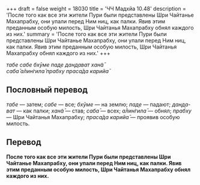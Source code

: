 +++
draft = false
weight = 18030
title = 'ЧЧ Мадхйа 10.48'
description = 'После того как все эти жители Пури были представлены Шри Чайтанье Махапрабху, они упали перед Ним ниц, как палки. Явив этим преданным особую милость, Шри Чайтанья Махапрабху обнял каждого из них.'
summary = 'После того как все эти жители Пури были представлены Шри Чайтанье Махапрабху, они упали перед Ним ниц, как палки. Явив этим преданным особую милость, Шри Чайтанья Махапрабху обнял каждого из них.'
+++

_табе сабе бхӯме пад̣е дан̣д̣ават хан̃а̄  
саба̄ а̄лин̇гила̄ прабху праса̄да карийа̄_

## Пословный перевод

_табе_ — затем; _сабе_ — все; _бхӯме_ — на землю; _пад̣е_ — падают; _дан̣д̣а_\-_ват_ — как палки; _хан̃а̄_ — став; _саба̄_ — всех; _а̄лин̇гила̄_ — обнял; _прабху_ — Шри Чайтанья Махапрабху; _праса̄да_ _карийа̄_ — проявив особую милость.

## Перевод

**После того как все эти жители Пури были представлены Шри Чайтанье Махапрабху, они упали перед Ним ниц, как палки. Явив этим преданным особую милость, Шри Чайтанья Махапрабху обнял каждого из них.**
